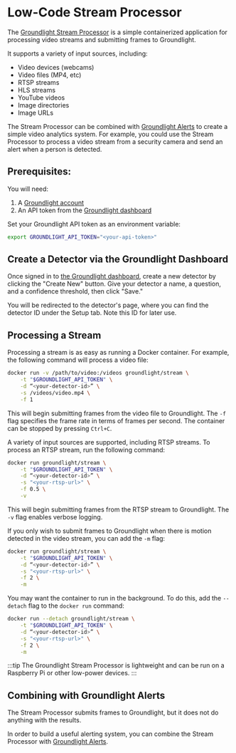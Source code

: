 # Low-Code Stream Processor

The [Groundlight Stream Processor](https://github.com/groundlight/stream) is a simple containerized application for processing video streams and submitting frames to Groundlight.

It supports a variety of input sources, including:
- Video devices (webcams)
- Video files (MP4, etc)
- RTSP streams
- HLS streams
- YouTube videos
- Image directories
- Image URLs

The Stream Processor can be combined with [Groundlight Alerts](../guide/9-alerts.md) to create a simple video analytics system. For example, you could use the Stream Processor to process a video stream from a security camera and send an alert when a person is detected.

## Prerequisites:
You will need:
1. A [Groundlight account](https://dashboard.groundlight.ai/)
2. An API token from the [Groundlight dashboard](https://dashboard.groundlight.ai/reef/my-account/api-tokens)

Set your Groundlight API token as an environment variable:
```bash
export GROUNDLIGHT_API_TOKEN="<your-api-token>"
```

## Create a Detector via the Groundlight Dashboard
Once signed in to [the Groundlight dashboard](https://dashboard.groundlight.ai/), create a new detector by clicking the "Create New" button. Give your detector a name, a question, and a confidence threshold, then click "Save."

You will be redirected to the detector's page, where you can find the detector ID under the Setup tab. Note this ID for later use.

## Processing a Stream
Processing a stream is as easy as running a Docker container. For example, the following command will process a video file:
```bash
docker run -v /path/to/video:/videos groundlight/stream \
    -t "$GROUNDLIGHT_API_TOKEN" \
    -d “<your-detector-id>” \
    -s /videos/video.mp4 \
    -f 1
```
This will begin submitting frames from the video file to Groundlight. The `-f` flag specifies the frame rate in terms of frames per second. The container can be stopped by pressing `Ctrl+C`.

A variety of input sources are supported, including RTSP streams. To process an RTSP stream, run the following command:
```bash
docker run groundlight/stream \
    -t "$GROUNDLIGHT_API_TOKEN" \
    -d “<your-detector-id>” \
    -s "<your-rtsp-url>" \
    -f 0.5 \
    -v
```

This will begin submitting frames from the RTSP stream to Groundlight. The `-v` flag enables verbose logging.

If you only wish to submit frames to Groundlight when there is motion detected in the video stream, you can add the `-m` flag:
```bash
docker run groundlight/stream \
    -t "$GROUNDLIGHT_API_TOKEN" \
    -d “<your-detector-id>” \
    -s "<your-rtsp-url>" \
    -f 2 \
    -m
```

You may want the container to run in the background. To do this, add the `--detach` flag to the `docker run` command:
```bash
docker run --detach groundlight/stream \
    -t "$GROUNDLIGHT_API_TOKEN" \
    -d “<your-detector-id>” \
    -s "<your-rtsp-url>" \
    -f 2 \
    -m
```

:::tip
The Groundlight Stream Processor is lightweight and can be run on a Raspberry Pi or other low-power devices.
:::

## Combining with Groundlight Alerts
The Stream Processor submits frames to Groundlight, but it does not do anything with the results.

In order to build a useful alerting system, you can combine the Stream Processor with [Groundlight Alerts](../guide/9-alerts.md).
